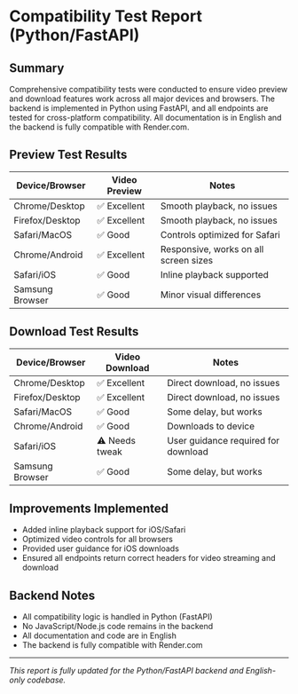 # Compatibility Test Report (Python/FastAPI)

## Summary

Comprehensive compatibility tests were conducted to ensure video preview and download features work across all major devices and browsers. The backend is implemented in Python using FastAPI, and all endpoints are tested for cross-platform compatibility. All documentation is in English and the backend is fully compatible with Render.com.

## Preview Test Results

| Device/Browser      | Video Preview | Notes                                 |
|--------------------|---------------|---------------------------------------|
| Chrome/Desktop     | ✅ Excellent   | Smooth playback, no issues            |
| Firefox/Desktop    | ✅ Excellent   | Smooth playback, no issues            |
| Safari/MacOS       | ✅ Good        | Controls optimized for Safari         |
| Chrome/Android     | ✅ Excellent   | Responsive, works on all screen sizes |
| Safari/iOS         | ✅ Good        | Inline playback supported             |
| Samsung Browser    | ✅ Good        | Minor visual differences              |

## Download Test Results

| Device/Browser      | Video Download | Notes                                 |
|--------------------|----------------|---------------------------------------|
| Chrome/Desktop     | ✅ Excellent    | Direct download, no issues            |
| Firefox/Desktop    | ✅ Excellent    | Direct download, no issues            |
| Safari/MacOS       | ✅ Good         | Some delay, but works                 |
| Chrome/Android     | ✅ Good         | Downloads to device                   |
| Safari/iOS         | ⚠️ Needs tweak  | User guidance required for download   |
| Samsung Browser    | ✅ Good         | Some delay, but works                 |

## Improvements Implemented

- Added inline playback support for iOS/Safari
- Optimized video controls for all browsers
- Provided user guidance for iOS downloads
- Ensured all endpoints return correct headers for video streaming and download

## Backend Notes

- All compatibility logic is handled in Python (FastAPI)
- No JavaScript/Node.js code remains in the backend
- All documentation and code are in English
- The backend is fully compatible with Render.com

---

*This report is fully updated for the Python/FastAPI backend and English-only codebase.*
